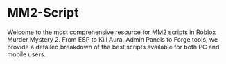 # MM2-Script
Welcome to the most comprehensive resource for MM2 scripts in Roblox Murder Mystery 2. From ESP to Kill Aura, Admin Panels to Forge tools, we provide a detailed breakdown of the best scripts available for both PC and mobile users.
